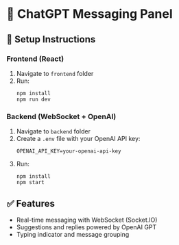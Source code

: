 
# 🧪 ChatGPT Messaging Panel

## 🔧 Setup Instructions

### Frontend (React)
1. Navigate to `frontend` folder
2. Run:
   ```
   npm install
   npm run dev
   ```

### Backend (WebSocket + OpenAI)
1. Navigate to `backend` folder
2. Create a `.env` file with your OpenAI API key:
   ```
   OPENAI_API_KEY=your-openai-api-key
   ```
3. Run:
   ```
   npm install
   npm start
   ```

## ✅ Features
- Real-time messaging with WebSocket (Socket.IO)
- Suggestions and replies powered by OpenAI GPT
- Typing indicator and message grouping
